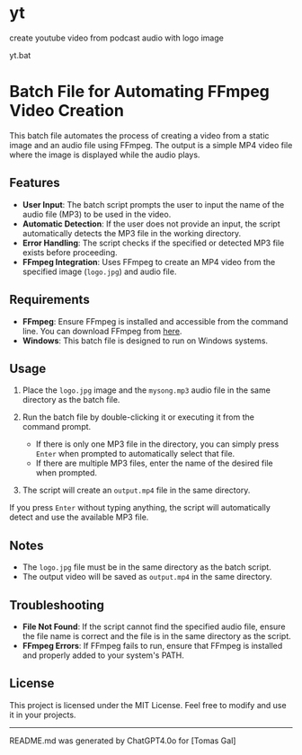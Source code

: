 # yt
create youtube video from podcast audio with logo image

yt.bat

# Batch File for Automating FFmpeg Video Creation

This batch file automates the process of creating a video from a static image and an audio file using FFmpeg. The output is a simple MP4 video file where the image is displayed while the audio plays.

## Features

- **User Input**: The batch script prompts the user to input the name of the audio file (MP3) to be used in the video.
- **Automatic Detection**: If the user does not provide an input, the script automatically detects the MP3 file in the working directory.
- **Error Handling**: The script checks if the specified or detected MP3 file exists before proceeding.
- **FFmpeg Integration**: Uses FFmpeg to create an MP4 video from the specified image (`logo.jpg`) and audio file.

## Requirements

- **FFmpeg**: Ensure FFmpeg is installed and accessible from the command line. You can download FFmpeg from [here](https://ffmpeg.org/download.html).
- **Windows**: This batch file is designed to run on Windows systems.

## Usage

1. Place the `logo.jpg` image and the `mysong.mp3` audio file in the same directory as the batch file.
2. Run the batch file by double-clicking it or executing it from the command prompt.

   - If there is only one MP3 file in the directory, you can simply press `Enter` when prompted to automatically select that file.
   - If there are multiple MP3 files, enter the name of the desired file when prompted.

3. The script will create an `output.mp4` file in the same directory.


If you press `Enter` without typing anything, the script will automatically detect and use the available MP3 file.

## Notes

- The `logo.jpg` file must be in the same directory as the batch script.
- The output video will be saved as `output.mp4` in the same directory.

## Troubleshooting

- **File Not Found**: If the script cannot find the specified audio file, ensure the file name is correct and the file is in the same directory as the script.
- **FFmpeg Errors**: If FFmpeg fails to run, ensure that FFmpeg is installed and properly added to your system's PATH.

## License

This project is licensed under the MIT License. Feel free to modify and use it in your projects.

---

README.md was generated by ChatGPT4.0o for [Tomas Gal]